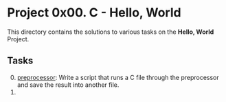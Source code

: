 # Project 0x00. C - Hello, World
This directory contains the solutions to various tasks on the **Hello, World** Project.
## Tasks
0. [preprocessor](0x00-hello_world/0-preprocessor): Write a script that runs a C file through the preprocessor and save the result into another file. 
1. 

